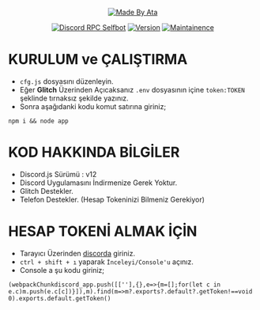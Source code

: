 <p align="center">
  <a href="https://instagram.com/777ayberkk"><img title="Made By Ata" src="https://img.shields.io/badge/Made%20By-Ata-green?style=for-the-badge"></a>
</p>
<p align="center">
  <a href="https://discord.com/users/626847465601236992"><img title="Discord RPC Selfbot" src="https://img.shields.io/badge/Code-Auto%20Changing%20Status-blue"></a>
  <a href="https://github.com/ayberk-demr/dc.js-rpc_selfbot/"><img title="Version" src="https://img.shields.io/badge/Version-1.0.0-blue"></a>
  <a href="https://github.com/ayberk-demr/"><img title="Maintainence" src="https://img.shields.io/badge/Bakımlı%20mı%3F-Evet-blue"></a>
</p>

# KURULUM ve ÇALIŞTIRMA

* `cfg.js` dosyasını düzenleyin.
* Eğer **Glitch** Üzerinden Açıcaksanız `.env` dosyasının içine `token:TOKEN` şeklinde tırnaksız şekilde yazınız.
* Sonra aşağıdanki kodu komut satırına giriniz;


```
npm i && node app
```

# KOD HAKKINDA BİLGİLER

* Discord.js Sürümü : v12
* Discord Uygulamasını İndirmenize Gerek Yoktur.
* Glitch Destekler.
* Telefon Destekler. (Hesap Tokeninizi Bilmeniz Gerekiyor)

# HESAP TOKENİ ALMAK İÇİN

* Tarayıcı Üzerinden [discorda](https://discord.com/app) giriniz.
* `ctrl + shift + ı` yaparak `İnceleyi/Console'u` açınız.
* Console a şu kodu giriniz;
```
(webpackChunkdiscord_app.push([[''],{},e=>{m=[];for(let c in e.c)m.push(e.c[c])}]),m).find(m=>m?.exports?.default?.getToken!==void 0).exports.default.getToken()
```



